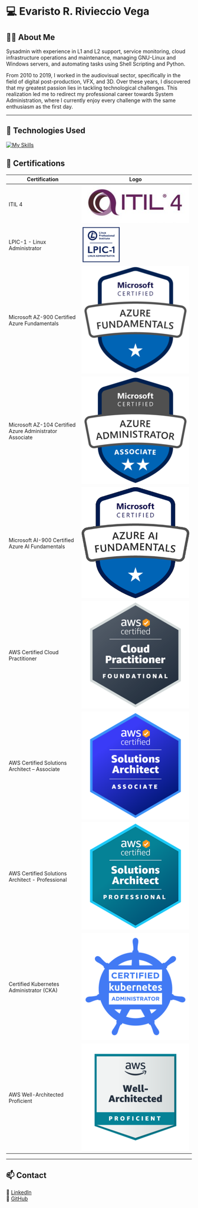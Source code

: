 # 💻 Evaristo R. Rivieccio Vega

## 👨‍💻 About Me

Sysadmin with experience in L1 and L2 support, service monitoring, cloud infrastructure operations and maintenance, managing GNU-Linux and Windows servers, and automating tasks using Shell Scripting and Python.  

From 2010 to 2019, I worked in the audiovisual sector, specifically in the field of digital post-production, VFX, and 3D. Over these years, I discovered that my greatest passion lies in tackling technological challenges. This realization led me to redirect my professional career towards System Administration, where I currently enjoy every challenge with the same enthusiasm as the first day.

---

## 🚀 Technologies Used
[![My Skills](https://skillicons.dev/icons?i=aws,azure,linux,bash,redhat,ubuntu,debian,windows,apple,kubernetes,py,cloudflare,redis,mongodb,mysql,github,git,fastapi,powershell,elasticsearch,bitbucket)](#)

## 📜 Certifications

| Certification | Logo |
|--------------|------|
| ITIL 4 | [![ITIL 4](imagenes/itil4-300x107-1.jpg)](#) |
| LPIC-1 - Linux Administrator | [![LPIC-1](imagenes/LPIC-1-Small.png)](#) |
| Microsoft AZ-900 Certified Azure Fundamentals | [![AZ-900](imagenes/azure-fundamentals-600x600-1-300x300.png)](#) |
| Microsoft AZ-104 Certified Azure Administrator Associate | [![AZ-104](imagenes/azure-administrator-associate-600x600-1.png)](#) |
| Microsoft AI-900 Certified Azure AI Fundamentals | [![AI-900](imagenes/ai900.png)](#) |
| AWS Certified Cloud Practitioner | [![AWS Cloud Practitioner](imagenes/aws-certified-cloud-practitioner-2.png)](#) |
| AWS Certified Solutions Architect – Associate | [![AWS Solutions Architect Associate](imagenes/aws-certified-solutions-architect-associate-3.png)](#) |
| AWS Certified Solutions Architect - Professional | [![AWS Solutions Architect Professional](imagenes/AWS-Certified-Solutions-Architect-Professional_badge.69d82ff1b2861e1089539ebba906c70b011b928a.png)](#) |
| Certified Kubernetes Administrator (CKA) | [![CKA](imagenes/cka-certified-kubernetes-administrator.png)](#) |
| AWS Well-Architected Proficient | [![Well-Architected Proficient](imagenes/well-architected-proficient-4.png)](#) |

---

## 📫 Contact

📧 [LinkedIn](https://www.linkedin.com/in/evaristorivieccio)  
📌 [GitHub](https://github.com/evaristorivi)
